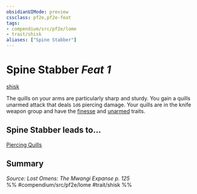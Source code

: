 ```yaml
---
obsidianUIMode: preview
cssclass: pf2e,pf2e-feat
tags:
- compendium/src/pf2e/lome
- trait/shisk
aliases: ["Spine Stabber"]
---
```

# Spine Stabber  *Feat 1*  
[shisk](/rules/traits/shisk-lome.md)  


The quills on your arms are particularly sharp and sturdy. You gain a quills unarmed attack that deals `1d6` piercing damage. Your quills are in the knife weapon group and have the [finesse](/rules/traits/finesse.md) and [unarmed](/rules/traits/unarmed.md) traits.

## Spine Stabber leads to...

[Piercing Quills](/compendium/feats/piercing-quills-lome.md)

## Summary

*Source: Lost Omens: The Mwangi Expanse p. 125*  
%% #compendium/src/pf2e/lome #trait/shisk %%